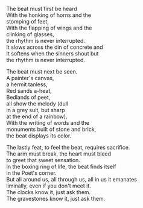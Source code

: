 The beat must first be heard\
With the honking of horns and the\
stomping of feet,\
With the flapping of wings and the\
clinking of glasses,\
the rhythm is never interrupted.\
It slows across the din of concrete and\
It softens when the sinners shout but\
the rhythm is never interrupted.

The beat must next be seen.\
A painter's canvas,\
a hermit tanless,\
Red sands a-heat,\
Bedlands of peet,\
all show the melody (dull\
in a grey suit, but sharp\
at the end of a rainbow).\
With the writing of words and the\
monuments built of stone and brick,\
the beat displays its color.

The lastly feat, to feel the beat, requires sacrifice.\
The arm must break, the heart must bleed\
to greet that sweet sensation.\
In the boxing ring of life, the beat finds itself\
in the Poet's corner.\
But all around us, all through us, all in us it emanates\
liminally, even if you don't meet it.\
The clocks know it, just ask them.\
The gravestones know it, just ask them.